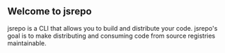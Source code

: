 ## Welcome to jsrepo

jsrepo is a CLI that allows you to build and distribute your code. jsrepo's goal is to make distributing and consuming code from source registries maintainable.
